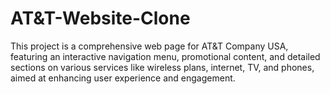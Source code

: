 # AT&T-Website-Clone
 This project is a comprehensive web page for AT&amp;T Company USA, featuring an interactive navigation menu, promotional content, and detailed sections on various services like wireless plans, internet, TV, and phones, aimed at enhancing user experience and engagement.
